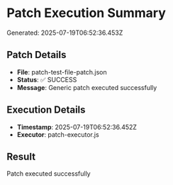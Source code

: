 # Patch Execution Summary
Generated: 2025-07-19T06:52:36.453Z

## Patch Details
- **File**: patch-test-file-patch.json
- **Status**: ✅ SUCCESS
- **Message**: Generic patch executed successfully

## Execution Details
- **Timestamp**: 2025-07-19T06:52:36.452Z
- **Executor**: patch-executor.js

## Result
Patch executed successfully
